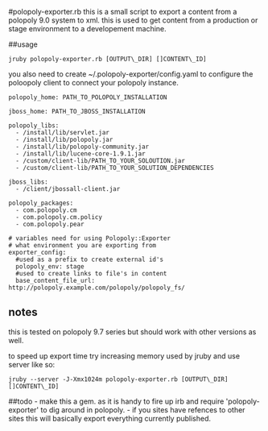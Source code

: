 #polopoly-exporter.rb
this is a small script to export a content from a polopoly 9.0 system to 
xml.  this is used to get content from a production or stage environment
to a developement machine.

##usage

    jruby polopoly-exporter.rb [OUTPUT\_DIR] []CONTENT\_ID]

you also need to create ~/.polopoly-exporter/config.yaml to configure
the poloopoly client to connect your polopoly instance.


    polopoly_home: PATH_TO_POLOPOLY_INSTALLATION
    
    jboss_home: PATH_TO_JBOSS_INSTALLATION
    
    polopoly_libs: 
      - /install/lib/servlet.jar
      - /install/lib/polopoly.jar
      - /install/lib/polopoly-community.jar
      - /install/lib/lucene-core-1.9.1.jar
      - /custom/client-lib/PATH_TO_YOUR_SOLOUTION.jar
      - /custom/client-lib/PATH_TO_YOUR_SOLUTION_DEPENDENCIES
    
    jboss_libs:
      - /client/jbossall-client.jar
    
    polopoly_packages:
      - com.polopoly.cm
      - com.polopoly.cm.policy
      - com.polopoly.pear
      
    # variables need for using Polopoly::Exporter
    # what environment you are exporting from 
    exporter_config:  
      #used as a prefix to create external id's
      polopoly_env: stage
      #used to create links to file's in content
      base_content_file_url: http://polopoly.example.com/polopoly/polopoly_fs/

## notes

this is tested on polopoly 9.7 series but should work with other versions as well.

to speed up export time try increasing memory used by jruby and use server like so:

    jruby --server -J-Xmx1024m polopoly-exporter.rb [OUTPUT\_DIR] []CONTENT\_ID]

##todo
    - make this a gem. as it is handy to fire up irb and require 'polopoly-exporter' to 
            dig around in polopoly.
    - if you sites have refences to other sites this will basically export everything currently
            published.
